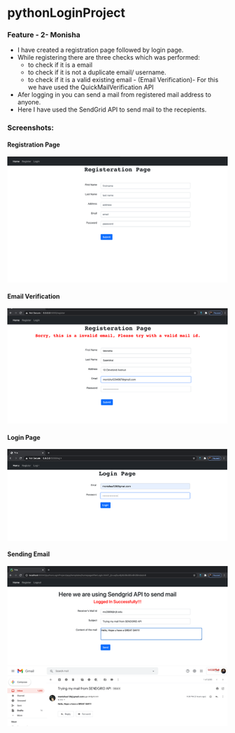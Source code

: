 # pythonLoginProject
### Feature - 2- Monisha
* I have created a registration page followed by login page.
* While registering there are three checks which was performed:
    - to check if it is a email
    - to check if it is not a duplicate email/ username.
    - to check if it is a valid existing email - (Email Verification)- For this we have used the QuickMailVerification API
 * Afer logging in you can send a mail from registered mail address to anyone.
 * Here I have used the SendGrid API to send mail to the recepients.
 
 ### Screenshots:
 #### Registration Page
 ![](/app/images/2.png)
 #### Email Verification
 ![](/app/images/4.png)
 #### Login Page
 ![](/app/images/111.png)
 #### Sending Email
 ![](/app/images/7.png)
 ![](/app/images/8.png)
 
